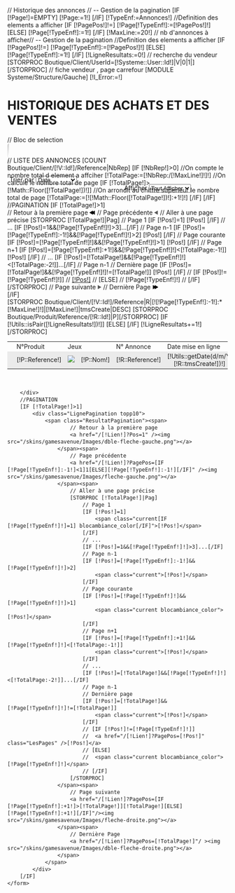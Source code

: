 // Historique des annonces
// -- Gestion de la pagination
[IF [!Page!]=EMPTY]
	[!Page:=1!]
[/IF]
[!TypeEnf:=Annonces!]
//Definition des elements a afficher
[IF [!PagePos!]!=]
	[!Page[!TypeEnf!]:=[!PagePos!]!]
[ELSE]
	[!Page[!TypeEnf!]:=1!]
[/IF]
[!MaxLine:=20!] // nb d'annonces à afficher// -- Gestion de la pagination
//Definition des elements a afficher
[IF [!PagePos!]!=]
	[!Page[!TypeEnf!]:=[!PagePos!]!]
[ELSE]
	[!Page[!TypeEnf!]:=1!]
[/IF]
[!LigneResultats:=0!]
// recherche du vendeur
[STORPROC Boutique/Client/UserId=[!Systeme::User::Id!]|V|0|1|][/STORPROC]
// fiche vendeur , page carrefour
[MODULE Systeme/Structure/Gauche]
[!I_Error:=!]
<div class="centre">
	<div class="MonCompte"><h1>HISTORIQUE DES ACHATS ET DES VENTES</h1></div>
	<form action="">
		// Bloc de selection 
		<div class="ligneSelectGris" style="height:30px;">
			<div class="ligneSelectGrisCoteG"><img src="/Skins/gamesavenue/Images/gauchebarreproduits.jpg"></div>
			<div class="ligneSelectGrisCoteD" ><img src="/Skins/gamesavenue/Images/droitebarreproduits.jpg"></div>
			<div class="ligneSelectGrisCentre"  style="overflow:hidden; padding-top:2px;">
				<div class="ligneSelectGrisLeftElements" style="padding-left:5px;width:47%;border-right:1px dashed #c4c4c4;">
					Trier par <select name="Tri" class="selectfin">
						<option value="1">Date</option>
						<option value="2">Prix</option>
						<option value="3">N° Annonce</option>
					</select>
				</div>
				<div class="ligneSelectGrisLeftElements"  style="float:right;padding-left:5px;width:47%;height:30px;">
					Afficher <select name="Type" class="selectfin">
						<option value="">Tout Afficher</option>
						<option value="1">Vente</option>
						<option value="2">Achat</option>
					</select>
				</div>
			</div>
			<div class="ligneSelectGrisCote" ><img src="/Skins/gamesavenue/Images/droitebarreproduits.jpg"></div>
		</div>
		// LISTE DES ANNONCES
		[COUNT Boutique/Client/[!V::Id!]/Reference|NbRep]
		[IF [!NbRep!]>0]
			//On compte le nombre total d element a affciher
			[!TotalPage:=[!NbRep:/[!MaxLine!]!]!]
			//On calcule le nombre total de page
			[IF [!TotalPage!]>[!Math::Floor([!TotalPage!])!]]
				//On arrondit au chiffre superieur le nombre total de page
				[!TotalPage:=[![!Math::Floor([!TotalPage!])!]:+1!]!]
			[/IF]
		[/IF]
		//PAGINATION
		[IF [!TotalPage!]>1]
			<div class="LignePagination topp10">
				<span class="ResultatPagination"><span>
						// Retour à la première page
						<a href="/[!Lien!]?Pos=1" /><img src="/skins/gamesavenue/Images/dble-fleche-gauche.png"></a>
					</span><span>
						// Page précédente
						<a href="/[!Lien!]?PagePos=[IF [!Page[!TypeEnf!]:-1!]<1]1[ELSE][!Page[!TypeEnf!]:-1!][/IF]" /><img src="/skins/gamesavenue/Images/fleche-gauche.png"></a>
					</span><span>
						// Aller à une page précise
						[STORPROC [!TotalPage!]|Pag]
							// Page 1
							[IF [!Pos!]=1]
								<span class="current[IF [!Page[!TypeEnf!]!]=1] blocambiance_color[/IF]">[!Pos!]</span>
							[/IF]
							// ...
							[IF [!Pos!]=1&&[!Page[!TypeEnf!]!]>3]...[/IF]
							// Page n-1
							[IF [!Pos!]=[!Page[!TypeEnf!]:-1!]&&[!Page[!TypeEnf!]!]>2]
								<span class="current">[!Pos!]</span>
							[/IF]
							// Page courante
							[IF [!Pos!]=[!Page[!TypeEnf!]!]&&[!Page[!TypeEnf!]!]>1]
								<span class="current blocambiance_color">[!Pos!]</span>
							[/IF]
							// Page n+1
							[IF [!Pos!]=[!Page[!TypeEnf!]:+1!]&&[!Page[!TypeEnf!]!]<[!TotalPage:-1!]]
								<span class="current">[!Pos!]</span>
							[/IF]
							// ...
							[IF [!Pos!]=[!TotalPage!]&&[!Page[!TypeEnf!]!]<[!TotalPage:-2!]]...[/IF]
							// Page n-1
							// Dernière page
							[IF [!Pos!]=[!TotalPage!]&&[!Page[!TypeEnf!]!]!=[!TotalPage!]]
								<span class="current">[!Pos!]</span>
							[/IF]
							// [IF [!Pos!]!=[!Page[!TypeEnf!]!]]
							// 	<a href="/[!Lien!]?PagePos=[!Pos!]" class="LesPages" />[!Pos!]</a>
							// [ELSE]
							//	<span class="current blocambiance_color">[!Page[!TypeEnf!]!]</span>
							// [/IF]
						[/STORPROC]
					</span><span>
						// Page suivante
						<a href="/[!Lien!]?PagePos=[IF [!Page[!TypeEnf!]:+1!]>[!TotalPage!]][!TotalPage!][ELSE][!Page[!TypeEnf!]:+1!][/IF]"/><img src="/skins/gamesavenue/Images/fleche-droite.png"></a>
					</span><span>
						// Dernière Page
						<a href="/[!Lien!]?PagePos=[!TotalPage!]"/ ><img src="/skins/gamesavenue/Images/dble-fleche-droite.png"></a>
					</span>
				</span>
			</div>
		[/IF]
		<div class="topp10">
			<table cellspacing="0" cellspading="0"  class="tableEval">
				<tr class="tableEval" cellspacing="0" cellspading="0">
					<td class="tableEvalEnteteCote" >
						<img src="/Skins/gamesavenue/Images/bando-vendeur-gauche.png">
					</td>
					<td class="tableEvalEntete" style="text-align:left;width:20px">N°Produit</td>
					<td class="tableEvalEntete" colspan="2">Jeux</td>
					<td class="tableEvalEntete">N° Annonce</td>
					<td class="tableEvalEntete">Date mise en ligne</td>
					<td class="tableEvalEntete">Prix</td>
					<td class="tableEvalEntete"  >Vente</td>
					<td class="tableEvalEntete" style="border:none;">Achat</td>
					<td class="tableEvalEnteteCote" style="border:none;">
						<img src="/Skins/gamesavenue/Images/bando-vendeur-droite.png">
					</td>
				</tr>
			[STORPROC  Boutique/Client/[!V::Id!]/Reference|R|[![!Page[!TypeEnf!]:-1!]:*[!MaxLine!]!]|[!MaxLine!]|tmsCreate|DESC]
				[STORPROC Boutique/Produit/Reference/[!R::Id!]|P][/STORPROC]
				[IF [!Utils::isPair([!LigneResultats!])!]]
					<tr class="tableEval" cellspacing="0" cellspading="0">
				[ELSE]
					<tr class="tableEval" cellspacing="0" cellspading="0" style="background:#ebebeb;">
				[/IF]
					<td class="tableEvalContenuCoteLeft"></td>
					<td class="tableEvalContenu">[!P::Reference!]</td>
					<td class="tableEvalContenu" style="text-align:center;width:50px"><img src="/[!P::Image!]" class="img_liste"></td>
					<td class="tableEvalContenu" style="text-align:left;">[!P::Nom!]</td>
					<td class="tableEvalContenu"  style="text-align:center">[!R::Reference!]</td>
					<td class="tableEvalContenu"  style="text-align:center"  style="text-align:center;width:50px">[!Utils::getDate(d/m/Y,[!R::tmsCreate!])!]</td>
					<td class="tableEvalContenu" style="text-align:right;width:50px">[!R::Tarif!]</td>
					<td class="tableEvalContenu"  style="text-align:center;width:50px;"></td>
					<td class="tableEvalContenu"  style="text-align:center;width:50px;border:none;"><img src="/skins/gamesavenue/Images/achat.png"></td>
					<td class="tableEvalContenuCoteRight"></td>
				</tr>
				[!LigneResultats+=1!]
			[/STORPROC]
			</table>
			<b class="coinFinGrisborderbottom">
				<b class="coinFinGris4">&nbsp;</b>
				<b class="coinFinGris3">&nbsp;</b>
				<b class="coinFinGris2">&nbsp;</b>
				<b class="coinFinGris1">&nbsp;</b>
			</b>
	
		</div>
		//PAGINATION
		[IF [!TotalPage!]>1]
			<div class="LignePagination topp10">
				<span class="ResultatPagination"><span>
						// Retour à la première page
						<a href="/[!Lien!]?Pos=1" /><img src="/skins/gamesavenue/Images/dble-fleche-gauche.png"></a>
					</span><span>
						// Page précédente
						<a href="/[!Lien!]?PagePos=[IF [!Page[!TypeEnf!]:-1!]<1]1[ELSE][!Page[!TypeEnf!]:-1!][/IF]" /><img src="/skins/gamesavenue/Images/fleche-gauche.png"></a>
					</span><span>
						// Aller à une page précise
						[STORPROC [!TotalPage!]|Pag]
							// Page 1
							[IF [!Pos!]=1]
								<span class="current[IF [!Page[!TypeEnf!]!]=1] blocambiance_color[/IF]">[!Pos!]</span>
							[/IF]
							// ...
							[IF [!Pos!]=1&&[!Page[!TypeEnf!]!]>3]...[/IF]
							// Page n-1
							[IF [!Pos!]=[!Page[!TypeEnf!]:-1!]&&[!Page[!TypeEnf!]!]>2]
								<span class="current">[!Pos!]</span>
							[/IF]
							// Page courante
							[IF [!Pos!]=[!Page[!TypeEnf!]!]&&[!Page[!TypeEnf!]!]>1]
								<span class="current blocambiance_color">[!Pos!]</span>
							[/IF]
							// Page n+1
							[IF [!Pos!]=[!Page[!TypeEnf!]:+1!]&&[!Page[!TypeEnf!]!]<[!TotalPage:-1!]]
								<span class="current">[!Pos!]</span>
							[/IF]
							// ...
							[IF [!Pos!]=[!TotalPage!]&&[!Page[!TypeEnf!]!]<[!TotalPage:-2!]]...[/IF]
							// Page n-1
							// Dernière page
							[IF [!Pos!]=[!TotalPage!]&&[!Page[!TypeEnf!]!]!=[!TotalPage!]]
								<span class="current">[!Pos!]</span>
							[/IF]
							// [IF [!Pos!]!=[!Page[!TypeEnf!]!]]
							// 	<a href="/[!Lien!]?PagePos=[!Pos!]" class="LesPages" />[!Pos!]</a>
							// [ELSE]
							//	<span class="current blocambiance_color">[!Page[!TypeEnf!]!]</span>
							// [/IF]
						[/STORPROC]
					</span><span>
						// Page suivante
						<a href="/[!Lien!]?PagePos=[IF [!Page[!TypeEnf!]:+1!]>[!TotalPage!]][!TotalPage!][ELSE][!Page[!TypeEnf!]:+1!][/IF]"/><img src="/skins/gamesavenue/Images/fleche-droite.png"></a>
					</span><span>
						// Dernière Page
						<a href="/[!Lien!]?PagePos=[!TotalPage!]"/ ><img src="/skins/gamesavenue/Images/dble-fleche-droite.png"></a>
					</span>
				</span>
			</div>
		[/IF]
	</form>

</div>
